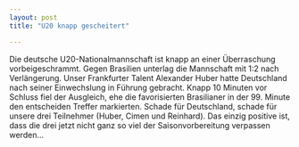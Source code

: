 ```yaml
---
layout: post
title: "U20 knapp gescheitert"

---
```


Die deutsche U20-Nationalmannschaft ist knapp an einer Überraschung vorbeigeschrammt. Gegen Brasilien unterlag die Mannschaft mit 1:2 nach Verlängerung. Unser Frankfurter Talent Alexander Huber hatte Deutschland nach seiner Einwechslung in Führung gebracht. Knapp 10 Minuten vor Schluss fiel der Ausgleich, ehe die favorisierten Brasilianer in der 99. Minute den entscheiden Treffer markierten. Schade für Deutschland, schade für unsere drei Teilnehmer (Huber, Cimen und Reinhard). Das einzig positive ist, dass die drei jetzt nicht ganz so viel der Saisonvorbereitung verpassen werden...


